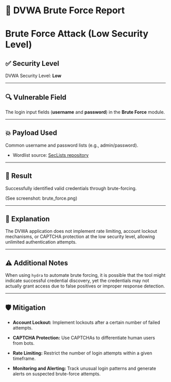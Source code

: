# 📄 **DVWA Brute Force Report**

# Brute Force Attack (Low Security Level)

## ✅ Security Level

DVWA Security Level: **Low**

---
## 🔍 Vulnerable Field

The login input fields (**username** and **password**) in the **Brute Force** module.

---
## 💥 Payload Used

Common username and password lists (e.g., admin/password).

- Wordlist source: [SecLists repository](https://github.com/danielmiessler/SecLists)

---
## 📸 Result

Successfully identified valid credentials through brute-forcing.

(See screenshot: brute_force.png)

---
## 🧠 Explanation

The DVWA application does not implement rate limiting, account lockout mechanisms, or CAPTCHA protection at the low security level, allowing unlimited authentication attempts.

---
## ⚠️ Additional Notes

When using `hydra` to automate brute forcing, it is possible that the tool might indicate successful credential discovery, yet the credentials may not actually grant access due to false positives or improper response detection.

---
## 🛡️ Mitigation

- **Account Lockout:** Implement lockouts after a certain number of failed attempts.
    
- **CAPTCHA Protection:** Use CAPTCHAs to differentiate human users from bots.
    
- **Rate Limiting:** Restrict the number of login attempts within a given timeframe.
    
- **Monitoring and Alerting:** Track unusual login patterns and generate alerts on suspected brute-force attempts.